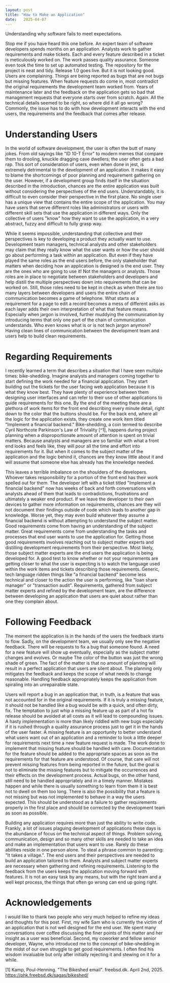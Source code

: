```yaml
---
layout: post
title: "How to Make an Application"
date:   2025-04-07
---
```


Understanding why software fails to meet expectations.

<!--more-->

Stop me if you have heard this one before. An expert team of software developers spends months on an application. Analysts work to gather requirements and make tickets. Each and every feature described in a ticket is meticulously worked on. The work passes quality assurance. Someone even took the time to set up automated testing. The repository for the project is neat and tidy. Release 1.0 goes live. But it is not looking good. Users are complaining. Things are being reported as bugs that are not bugs but missing features. When feature requests do come in, most contradict the original requirements the development team worked from. Years of maintenance later and the feedback on the application gets so bad that management requests that everyone starts over from scratch. Again. All the technical details seemed to be right, so where did it all go wrong? Commonly, the issue has to do with how development interacts with the end users, the requirements and the feedback that comes after release.

# Understanding Users
In the world of software development, the user is often the butt of many jokes. From old sayings like "ID 10-T Error" to modern memes that compare them to drooling, knuckle dragging cave dwellers; the user often gets a bad rap. This sort of consideration of users, even when done in jest, is extremely detrimental to the development of an application. It makes it easy to blame the shortcomings of poor planning and requirement gathering on the user. However, if a development group finds itself in the situation described in the introduction, chances are the entire application was built without considering the perspectives of the end users. Understandably, it is difficult to even consider their perspective in the first place. No single user has a unique view that contains the entire scope of the application. You may have users that serve different roles like administrators or users with different skill sets that use the application in different ways. Only the collective of users "know" how they want to use the application, in a very abstract, fuzzy and difficult to fully grasp way. 

While it seems impossible, understanding that collective and their perspectives is key to developing a product they actually want to use. Development team managers, technical analysts and other stakeholders may claim that they really know what the user wants or how the user should go about performing a task within an application. But even if they have played the same roles as the end users before, the only stakeholder that matters when deciding how an application is designed is the end user. They are the ones who are going to use it! Not the managers or analysts. Those roles are in place to negotiate between stakeholders and developers and help distill the multiple perspectives down into requirements that can be worked on. Still, those roles need to be kept in check as when there are too many layers between developers and users the entire chain of communication becomes a game of telephone. What starts as a requirement for a page to edit a record becomes a mess of different asks as each layer adds their own interpretation of what that feature means. Especially when jargon is involved, further muddying the communication by introducing terms that only one part of the chain of communication understands. Who even knows what is or is not tech jargon anymore? Having clean lines of communication between the development team and users help to build clean requirements.

# Regarding Requirements 
I recently learned a term that describes a situation that I have seen multiple times: bike-shedding. Imagine analysts and managers coming together to start defining the work needed for a financial application. They start building out the tickets for the user facing web application because it is what they know best. They have plenty of experience between them designing user interfaces and can refer to their use of other applications to guide requirements for this one. By the end of the meeting there are a plethora of work items for the front end describing every minute detail, right down to the color that the buttons should be. For the back end, where all the logic for the application exists, they create one work item titled "Implement a financial backend." Bike-shedding, a coin termed to describe Cyril Northcote Parkinson's Law of Triviality [^1], happens during project planning when a disproportionate amount of attention is spent on trivial matters. Because analysts and managers are so familiar with what a front end looks and feels like, they will pour all the time and effort into requirements for it. But when it comes to the subject matter of the application and the logic behind it, chances are they know little about it and will assume that someone else has already has the knowledge needed. 

This leaves a terrible imbalance on the shoulders of the developers. Whoever takes responsibility for a portion of the front end has their work spelled out for them. The developer left with a ticket titled "Implement a financial backend" now has weeks of back and forth conversations with analysts ahead of them that leads to contradictions, frustrations and ultimately a weaker end product. If we leave the developer to their own devices to gather more information on requirements, chances are they will not document their findings outside of code which leads to another gap in knowledge. Worse yet, they may even build whatever they assume a financial backend is without attempting to understand the subject matter. Good requirements come from having an understanding of the subject matter. Great requirements come from understanding the tasks and processes that end user wants to use the application for. Getting those good requirements involves reaching out to subject matter experts and distilling development requirements from their perspective. Most likely, those subject matter experts are the end users the application is being developed for. A good test to know whether or not your requirements are getting closer to what the user is expecting is to watch the language used within the work items and tickets describing those requirements. Generic, tech language ridden things like "a financial backend" become less technical and closer to the action the user is performing, like "loan share manager" or "transaction audit". Requirements, gathered from subject matter experts and refined by the development team, are the difference between developing an application that users are quiet about rather than one they complain about.

# Following Feedback 
The moment the application is in the hands of the users the feedback starts to flow. Sadly, on the development team, we usually only see the negative feedback. There will be requests to fix a bug that someone found. A need for a new feature will show up eventually, especially as the subject matter changes and evolves. Or maybe The color of the button was just the wrong shade of green. The fact of the matter is that no amount of planning will result in a perfect application that users are silent about. The planning only mitigates the feedback and keeps the scope of what needs to change reasonable. Handling feedback appropriately keeps the application from spiraling into an unrepairable state. 

Users will report a bug in an application that, in truth, is a feature that was not accounted for in the original requirements. If it is truly a missing feature, it should not be handled like a bug would be with a quick, and often dirty, fix. The temptation to just whip a missing feature up as part of a hot fix release should be avoided at all costs as it will lead to compounding issues. A hasty implementation is more than likely riddled with new bugs especially if it is rushed through a quality assurance process just to get it in the hands of the user faster. A missing feature is an opportunity to better understand what users want out of an application and a reminder to look a little deeper for requirements next time a new feature request is made. The work done to implement that missing feature should be handled with care. Documentation for the feature should be added to the appropriate spaces as soon as the requirements for that feature are understood. Of course, that care will not prevent missing features from being reported in the future, but the goal is not to eliminate the missing features but to mitigate the occurrences and their effects on the development process. Actual bugs, on the other hand, still need to be handled appropriately and in a timely manner. Mistakes happen and while there is usually something to learn from them it is best not to dwell on them too long. There is also the possibility that a feature is not missing but was not implemented to behave in a way the users expected. This should be understood as a failure to gather requirements properly in the first place and should be corrected by the development team as soon as possible.

Building any application requires more than just the ability to write code. Frankly, a lot of issues plaguing development of applications these days is the abundance of focus on the technical aspect of things. Problem solving, communication, design and so many other skills are needed to take an idea and make an implementation that users want to use. Rarely do these abilities reside in one person alone. To steal a phrase common to parenting: "It takes a village.". The end users and their perspectives are needed to build an application tailored to them. Analysts and subject matter experts are necessary when gathering and refining requirements. Listening to the feedback from the users keeps the application moving forward with features. It is not an easy task by any means, but with the right team and a well kept process, the things that often go wrong can end up going right.

# Acknowledgements
I would like to thank two people who very much helped to refine my ideas and thoughts for this post. First, my wife Sam who is currently the victim of an application that is not well designed for the end user. We spent many conversations over coffee discussing the finer points of this matter and her insight as a user was beneficial. Second, my coworker and fellow senior developer, Wayne, who introduced me to the concept of bike-shedding in the midst of our own struggle to get good requirements. I often find his wisdom invaluable but only after initially rejecting it and stewing on it for a while.

[1] Kamp, Poul-Henning. "The Bikeshed email". freebsd.dk. April 2nd, 2025. https://phk.freebsd.dk/sagas/bikeshed/

